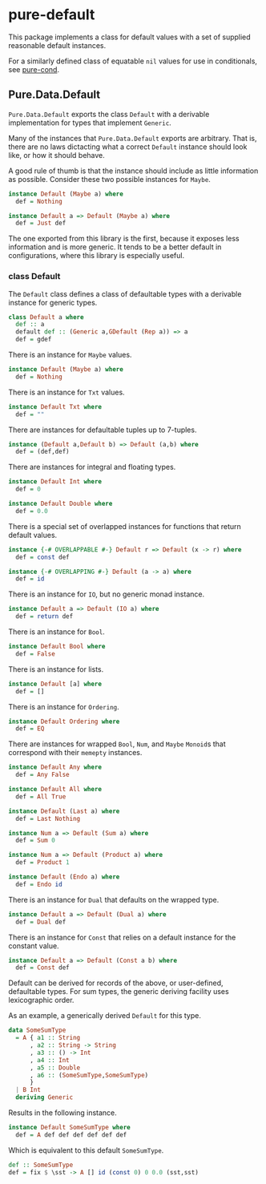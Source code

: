 # pure-default

This package implements a class for default values with a set of supplied reasonable default instances.

For a similarly defined class of equatable `nil` values for use in conditionals, see [pure-cond](/doc/pure-cond/0.7.0.0).

## Pure.Data.Default

`Pure.Data.Default` exports the class `Default` with a derivable implementation for types that implement `Generic`.

Many of the instances that `Pure.Data.Default` exports are arbitrary. That is, there are no laws dictacting what a correct `Default` instance should look like, or how it should behave.

A good rule of thumb is that the instance should include as little information as possible. Consider these two possible instances for `Maybe`.

```haskell
instance Default (Maybe a) where
  def = Nothing

instance Default a => Default (Maybe a) where
  def = Just def
```

The one exported from this library is the first, because it exposes less information and is more generic. It tends to be a better default in configurations, where this library is especially useful.

### class Default

The `Default` class defines a class of defaultable types with a derivable instance for generic types.

```haskell
class Default a where
  def :: a
  default def :: (Generic a,GDefault (Rep a)) => a
  def = gdef
```

There is an instance for `Maybe` values.

```haskell
instance Default (Maybe a) where
  def = Nothing
```

There is an instance for `Txt` values.

```haskell
instance Default Txt where
  def = ""
```

There are instances for defaultable tuples up to 7-tuples.

```haskell
instance (Default a,Default b) => Default (a,b) where
  def = (def,def)
```

There are instances for integral and floating types.

```haskell
instance Default Int where
  def = 0

instance Default Double where
  def = 0.0
```

There is a special set of overlapped instances for functions that return default values.

```haskell
instance {-# OVERLAPPABLE #-} Default r => Default (x -> r) where
  def = const def

instance {-# OVERLAPPING #-} Default (a -> a) where
  def = id
```

There is an instance for `IO`, but no generic monad instance.

```haskell
instance Default a => Default (IO a) where
  def = return def
```

There is an instance for `Bool`.

```haskell
instance Default Bool where
  def = False
```

There is an instance for lists.

```haskell
instance Default [a] where
  def = []
```

There is an instance for `Ordering`.

```haskell
instance Default Ordering where
  def = EQ
```

There are instances for wrapped `Bool`, `Num`, and `Maybe` `Monoid`s that correspond with their `memepty` instances.

```haskell
instance Default Any where
  def = Any False

instance Default All where
  def = All True

instance Default (Last a) where
  def = Last Nothing

instance Num a => Default (Sum a) where
  def = Sum 0

instance Num a => Default (Product a) where
  def = Product 1

instance Default (Endo a) where
  def = Endo id
```

There is an instance for `Dual` that defaults on the wrapped type.

```haskell
instance Default a => Default (Dual a) where
  def = Dual def
```

There is an instance for `Const` that relies on a default instance for the constant value.

```haskell
instance Default a => Default (Const a b) where
  def = Const def
```

Default can be derived for records of the above, or user-defined, defaultable types. For sum types, the generic deriving facility uses lexicographic order.

As an example, a generically derived `Default` for this type.

```haskell
data SomeSumType
  = A { a1 :: String
      , a2 :: String -> String
      , a3 :: () -> Int
      , a4 :: Int
      , a5 :: Double
      , a6 :: (SomeSumType,SomeSumType)
      }
  | B Int
  deriving Generic
```

Results in the following instance.

```haskell
instance Default SomeSumType where
  def = A def def def def def def
```

Which is equivalent to this default `SomeSumType`.

```haskell
def :: SomeSumType
def = fix $ \sst -> A [] id (const 0) 0 0.0 (sst,sst)
```
